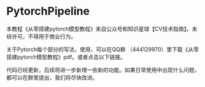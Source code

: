 # PytorchPipeline

本教程《从零搭建pytorch模型教程》来自公众号和知识星球【CV技术指南】。未经许可，不得用于商业行为。

关于Pytorch每个部分的写法，使用，可以在QQ群 （444129970）里下载《从零搭建pytorch模型教程》pdf。或者点击以下链接。


代码已经更新，后续将进一步新增一些新的功能。如果日常使用中出现什么问题，都可以在群里提出，我们将尽快改进。
